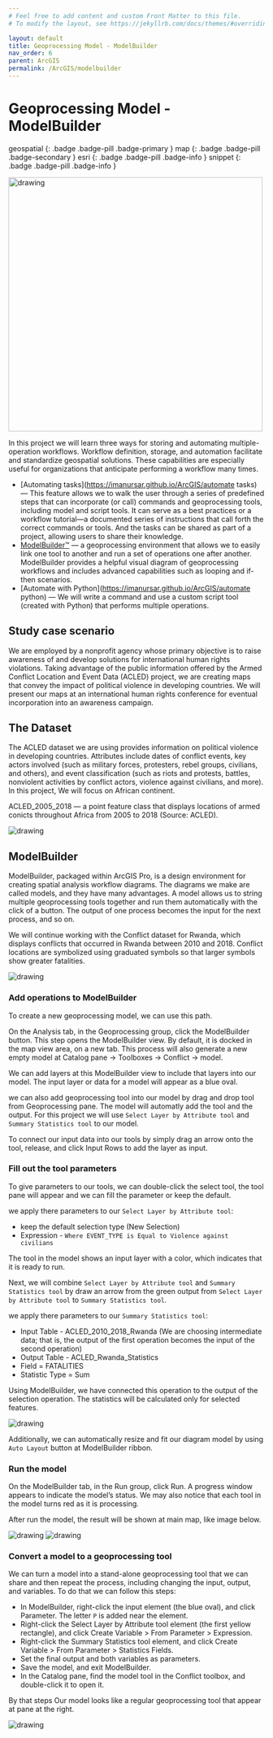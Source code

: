 ```yaml
---
# Feel free to add content and custom Front Matter to this file.
# To modify the layout, see https://jekyllrb.com/docs/themes/#overriding-theme-defaults

layout: default
title: Geoprocessing Model - ModelBuilder
nav_order: 6
parent: ArcGIS
permalink: /ArcGIS/modelbuilder
---
```


# Geoprocessing Model - ModelBuilder
geospatial
{: .badge .badge-pill .badge-primary }
map
{: .badge .badge-pill .badge-secondary }
esri
{: .badge .badge-pill .badge-info }
snippet
{: .badge .badge-pill .badge-info }

<img src="/assets/images/esri/esri_33.webp" alt="drawing"  width="500"/>

In this project we will learn three ways for storing and automating multiple-operation workflows. Workflow definition, storage, and automation facilitate and standardize geospatial solutions. These capabilities are especially useful for organizations that anticipate performing a workflow many times.

- [Automating tasks](https://imanursar.github.io/ArcGIS/automate tasks) — This feature allows we to walk the user through a series of predefined steps that can incorporate (or call) commands and geoprocessing tools, including model and script tools. It can serve as a  best practices or a workflow tutorial—a documented series of instructions that call forth the correct commands or tools. And the tasks can be shared as part of a project, allowing users to share their knowledge.
- [ModelBuilder™](https://imanursar.github.io/ArcGIS/modelbuilder) — a geoprocessing environment that allows we to easily link one tool to another and run a set of operations one after another. ModelBuilder provides a helpful visual diagram of geoprocessing workflows and includes advanced capabilities such as looping and if-then scenarios.
- [Automate with Python](https://imanursar.github.io/ArcGIS/automate python) — We will write a command and use a custom script tool (created with Python) that performs multiple operations.

## Study case scenario
We are employed by a nonprofit agency whose primary objective is
to raise awareness of and develop solutions for international human rights violations. Taking advantage of the public information offered by the Armed Conflict Location and Event Data (ACLED) project, we are creating maps that convey the impact of political violence in developing countries. We will present our maps at an international human rights conference for eventual incorporation into an awareness campaign.


## The Dataset
The ACLED dataset we are using provides information on political violence in developing countries. Attributes include dates of conflict events, key actors involved (such as military forces, protesters, rebel groups, civilians, and others), and event classification (such as riots and protests, battles, nonviolent activities by conflict actors, violence against civilians, and more). In this project, We will focus on African continent. 

ACLED_2005_2018 — a point feature class that displays locations of armed conicts throughout Africa from 2005 to 2018 (Source: ACLED).

<img src="/assets/images/esri/esri_18.webp" alt="drawing"/>


## ModelBuilder
ModelBuilder, packaged within ArcGIS Pro, is a design environment for creating spatial analysis workflow diagrams. The diagrams we make are called models, and they have many advantages. A model allows us to string multiple geoprocessing tools together and run them automatically with the click of a button. The output of one process becomes the input for the next process, and so on.

We will continue working with the Conflict dataset for Rwanda, which displays conflicts that occurred in Rwanda between 2010 and 2018. Conflict locations are symbolized using graduated symbols so that larger symbols show greater fatalities. 

<img src="/assets/images/esri/esri_29.webp" alt="drawing"/>

### Add operations to ModelBuilder
To create a new geoprocessing model, we can use this path. 

On the Analysis tab, in the Geoprocessing group, click the ModelBuilder button. This step opens the ModelBuilder view. By default, it is docked in the map view area, on a new tab. This process will also generate a new empty model at Catalog pane -> Toolboxes -> Conflict -> model. 

We can add layers at this ModelBuilder view to include that layers into our model. The input layer or data for a model will appear as a blue oval. 

we can also add geoprocessing tool into our model by drag and drop tool from Geoprocessing pane. The model will automatly add the tool and the output. For this project we will use `Select Layer by Attribute tool` and `Summary Statistics tool` to our model.

To connect our input data into our tools by simply drag an arrow onto the tool, release, and click Input Rows to add the layer as input.

### Fill out the tool parameters
To give parameters to our tools, we can double-click the select tool, the tool pane will appear and we can fill the parameter or keep the default. 

we apply there parameters to our `Select Layer by Attribute tool`:
- keep the default selection type (New Selection)
- Expression - `Where EVENT_TYPE is Equal to Violence against civilians`

The tool in the model shows an input layer with a color, which indicates that it is ready to run.

Next, we will combine `Select Layer by Attribute tool` and `Summary Statistics tool` by draw an arrow from the green output from `Select Layer by Attribute tool` to `Summary Statistics tool`. 

we apply there parameters to our `Summary Statistics tool`:
- Input Table - ACLED_2010_2018_Rwanda (We are choosing intermediate data; that is, the output of the first operation becomes the input of the second operation)
- Output Table - ACLED_Rwanda_Statistics
- Field = FATALITIES
- Statistic Type = Sum

Using ModelBuilder, we have connected this operation to the output of the selection operation. The statistics will be calculated only for selected features.

<img src="/assets/images/esri/esri_30.webp" alt="drawing"/>

Additionally, we can automatically resize and fit our diagram model by using `Auto Layout` button at ModelBuilder ribbon. 

### Run the model
On the ModelBuilder tab, in the Run group, click Run. A progress window appears to indicate the model’s status. We may also notice that each tool in the model turns red as it is processing.

After run the model, the result will be shown at main map, like image below.

<img src="/assets/images/esri/esri_31.webp" alt="drawing"/>
<img src="/assets/images/esri/esri_32.webp" alt="drawing"/>


### Convert a model to a geoprocessing tool
We can turn a model into a stand-alone geoprocessing tool that we can share and then repeat the process, including changing the input, output, and variables. To do that we can follow this steps:

- In ModelBuilder, right-click the input element (the blue oval), and click Parameter. The letter `P` is added near the element. 
- Right-click the Select Layer by Attribute tool element (the first yellow rectangle), and click Create Variable > From Parameter > Expression.
- Right-click the Summary Statistics tool element, and click Create Variable > From Parameter > Statistics Fields.
- Set the final output and both variables as parameters.
- Save the model, and exit ModelBuilder.
- In the Catalog pane, find the model tool in the Conflict toolbox, and double-click it to open it.

By that steps Our model looks like a regular geoprocessing tool that appear at pane at the right.

<img src="/assets/images/esri/esri_33.webp" alt="drawing"/>
